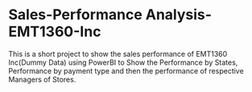 # Sales-Performance Analysis-EMT1360-Inc

This is a short project to show the sales performance of EMT1360 Inc(Dummy Data) using PowerBI to Show the Performance by States, Performance by payment type and then the performance of respective Managers of Stores. 
